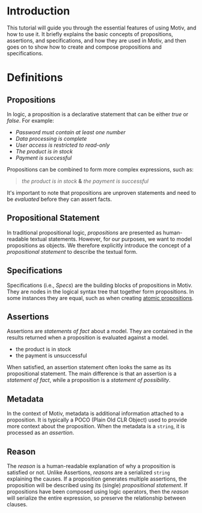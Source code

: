 ﻿# Introduction

This tutorial will guide you through the essential features of using Motiv, and how to use it.
It briefly explains the basic concepts of propositions, assertions, and specifications, and how they are used in 
Motiv, and then goes on to show how to create and compose propositions and specifications.

# Definitions

## Propositions

In logic, a proposition is a declarative statement that can be either *true* or *false*. For example:

* *Password must contain at least one number*
* *Data processing is complete*
* *User access is restricted to read-only*
* *The product is in stock*
* *Payment is successful*

Propositions can be combined to form more complex expressions, such as:
> _the product is in stock_ **&** _the payment is successful_

It's important to note that propositions are unproven statements and need to be *evaluated* before they can assert
facts.

## Propositional Statement

In traditional propositional logic, _propositions_ are presented as human-readable textual statements.
However, for our purposes, we want to model propositions as objects.
We therefore explicitly introduce the concept of a _propositional statement_ to describe the textual form.

## Specifications

Specifications (i.e., _Specs_) are the building blocks of propositions in Motiv.
They are nodes in the logical syntax tree that together form propositions.
In some instances they are equal, such as when creating
[atomic propositions](https://en.wikipedia.org/wiki/Atomic_sentence).

## Assertions

Assertions are _statements of fact_ about a model.
They are contained in the results returned when a proposition is evaluated against a model.

* the product is in stock
* the payment is unsuccessful

When satisfied, an assertion statement often looks the same as its propositional statement.
The main difference is that an assertion is a *statement of fact*, while a proposition is a *statement of possibility*.

## Metadata

In the context of Motiv, metadata is additional information attached to a proposition.
It is typically a POCO (Plain Old CLR Object) used to provide more context about the proposition.
When the metadata is a `string`, it is processed as an *assertion*.

## Reason

The *reason* is a human-readable explanation of why a proposition is satisfied or not.
Unlike Assertions, _reasons_ are a serialized `string` explaining the causes.
If a proposition generates multiple assertions, the proposition will be described using its (single) _propositional
statement_.
If propositions have been composed using logic operators, then the *reason* will serialize the entire expression, so
preserve the relationship between clauses.